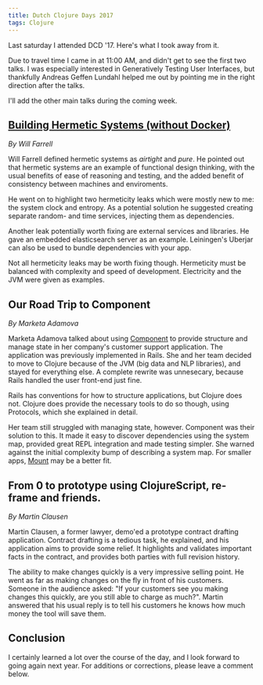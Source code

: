 ```yaml
--- 
title: Dutch Clojure Days 2017
tags: Clojure
---
```


Last saturday I attended DCD '17.
Here's what I took away from it.

<!-- more -->

Due to travel time I came in at 11:00 AM, and didn't get to see the first two talks. I was especially interested in Generatively Testing User Interfaces, but thankfully Andreas Geffen Lundahl helped me out by pointing me in the right direction after the talks.

I'll add the other main talks during the coming week.

## [Building Hermetic Systems (without Docker)](https://www.slideshare.net/WilliamFarrell7/building-hermetic-systems-without-docker)
_By Will Farrell_

Will Farrell defined hermetic systems as _airtight_ and _pure_.
He pointed out that hermetic systems are an example of functional design thinking, with the usual benefits of ease of reasoning and testing, and the added benefit of consistency between machines and enviroments.

He went on to highlight two hermeticity leaks which were mostly new to me: the system clock and entropy.
As a potential solution he suggested creating separate random- and time services, injecting them as dependencies.

Another leak potentially worth fixing are external services and libraries. He gave an embedded elasticsearch server as an example.
Leiningen's Uberjar can also be used to bundle dependencies with your app.  

Not all hermeticity leaks may be worth fixing though.
Hermeticity must be balanced with complexity and speed of development.
Electricity and the JVM were given as examples.



## Our Road Trip to Component
_By Marketa Adamova_

Marketa Adamova talked about using [Component](https://github.com/stuartsierra/component) to provide structure and manage state in her company's customer support application.
The application was previously implemented in Rails.
She and her team decided to move to Clojure because of the JVM (big data and NLP libraries), and stayed for everything else.
A complete rewrite was unnesecary, because Rails handled the user front-end just fine.

Rails has conventions for how to structure applications, but Clojure does not.
Clojure does provide the necessary tools to do so though, using Protocols, which she explained in detail.

Her team still struggled with managing state, however.
Component was their solution to this. It made it easy to discover dependencies using the system map, provided great REPL integration and made testing simpler.
She warned against the initial complexity bump of describing a system map.
For smaller apps, [Mount](https://github.com/tolitius/mount) may be a better fit.

<!--
## Using Onyx in anger
_By Simon Belak_

- Data is code/code is data
    - Hammock
- Fast feedback and gradual learning curve by supporting local running -->

## From 0 to prototype using ClojureScript, re-frame and friends.
_By Martin Clausen_

Martin Clausen, a former lawyer, demo'ed a prototype contract drafting application. Contract drafting is a tedious task, he explained, and his application aims to provide some relief. It highlights and validates important facts in the contract, and provides both parties with full revision history.

The ability to make changes quickly is a very impressive selling point.
He went as far as making changes on the fly in front of his customers.
Someone in the audience asked: "If your customers see you making changes this quickly, are you still able to charge as much?".
Martin answered that his usual reply is to tell his customers he knows how much money the tool will save them.


## Conclusion

I certainly learned a lot over the course of the day, and I look forward to going again next year. For additions or corrections, please leave a comment below.

